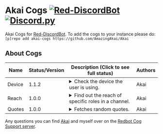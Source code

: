 # Akai Cogs [![Red-DiscordBot](https://img.shields.io/badge/Red--DiscordBot-V3-red.svg)](https://github.com/Cog-Creators/Red-DiscordBot) [![Discord.py](https://img.shields.io/badge/Discord.py-blue.svg)](https://github.com/Rapptz/discord.py/)

Akai Cogs for [Red-DiscordBot](https://github.com/Cog-Creators/Red-DiscordBot/tree/V3/develop).
To add the cogs to your instance please do: `[p]repo add akai-cogs https://github.com/AmazingAkai/Akai`

## About Cogs
| Name            | Status/Version   | Description (Click to see full status)                                                                                                                                                                                                                                                                                                                                                                                                                                                                                                                                                                             | Authors                                                                                                       |
|-----------------|------------------|--------------------------------------------------------------------------------------------------------------------------------------------------------------------------------------------------------------------------------------------------------------------------------------------------------------------------------------------------------------------------------------------------------------------------------------------------------------------------------------------------------------------------------------------------------------------------------------------------------------------|---------------------------------------------------------------------------------------------------------------|
| Device        | 1.1.2            | <details><summary>Check the device the user is using.</summary>View user's device by running a command using their status.</details>                                                                                                                                                                                                                                                                                                                                                                                                                                                               | Akai                                                                                                    |
| Reach        | 1.0.0            | <details><summary>Find out the reach of specific roles in a channel.</summary>Shows the reach of roles in a channel.</details>                                                                                                                                                                                                                                                                                                                                                                                                                                                               | Akai                                                                                                    |
| Quotes        | 1.0.0            | <details><summary>Fetches random quotes.</summary>Shows random quotes and quote of the day.</details>                                                                                                                                                                                                                                                                                                                                                                                                                                                               | Akai                                                                                                    |


Any questions you can find [Akai](https://canary.discord.com/api/oauth2/authorize?client_id=1003658898768658442&permissions=8&scope=bot%20applications.commands) and myself over on the [Redbot Cog Support server](https://discord.gg/GET4DVk).
